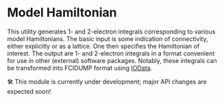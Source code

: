 # Model Hamiltonian

This utility generates 1- and 2-electron integrals corresponding to various model Hamiltonians. The basic input is some indication of connectivity, either explicitly or as a lattice. One then specifies the Hamiltonian of interest. The output are 1- and 2-electron integrals in a format convenient for use in other (external) software packages. Notably, these integrals can be transformed into FCIDUMP format using [IOData](iodata.qcdevs.org).

&#x1f6e0;&#xfe0f; This module is currently under development; major API changes are expected soon!
